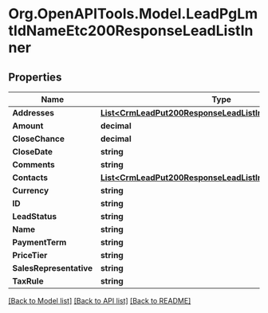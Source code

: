 # Org.OpenAPITools.Model.LeadPgLmtIdNameEtc200ResponseLeadListInner

## Properties

Name | Type | Description | Notes
------------ | ------------- | ------------- | -------------
**Addresses** | [**List&lt;CrmLeadPut200ResponseLeadListInnerAddressesInner&gt;**](CrmLeadPut200ResponseLeadListInnerAddressesInner.md) |  | 
**Amount** | **decimal** |  | 
**CloseChance** | **decimal** |  | 
**CloseDate** | **string** |  | 
**Comments** | **string** |  | 
**Contacts** | [**List&lt;CrmLeadPut200ResponseLeadListInnerContactsInner&gt;**](CrmLeadPut200ResponseLeadListInnerContactsInner.md) |  | 
**Currency** | **string** |  | 
**ID** | **string** |  | 
**LeadStatus** | **string** |  | 
**Name** | **string** |  | 
**PaymentTerm** | **string** |  | 
**PriceTier** | **string** |  | 
**SalesRepresentative** | **string** |  | 
**TaxRule** | **string** |  | 

[[Back to Model list]](../README.md#documentation-for-models) [[Back to API list]](../README.md#documentation-for-api-endpoints) [[Back to README]](../README.md)

